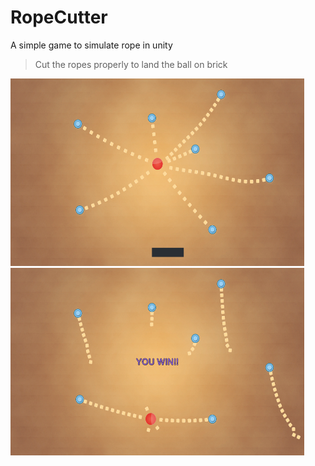# RopeCutter
A simple game to simulate rope in unity

>Cut the ropes properly to land the ball on brick



<img src="https://github.com/Prateek1947/RopeCutter/blob/master/Game1.png" width=470 height=300>
<img src="https://github.com/Prateek1947/RopeCutter/blob/master/Game.png" width=470 height=300>

